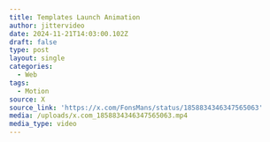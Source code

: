 ```yaml
---
title: Templates Launch Animation
author: jittervideo
date: 2024-11-21T14:03:00.102Z
draft: false
type: post
layout: single
categories:
  - Web
tags:
  - Motion
source: X
source_link: 'https://x.com/FonsMans/status/1858834346347565063'
media: /uploads/x.com_1858834346347565063.mp4
media_type: video
---
```


